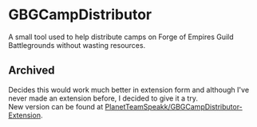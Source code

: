 # GBGCampDistributor
A small tool used to help distribute camps on Forge of Empires Guild Battlegrounds without wasting resources.

## Archived
Decides this would work much better in extension form and although I've never made an extension before, I decided to give it a try.  
New version can be found at [PlanetTeamSpeakk/GBGCampDistributor-Extension](https://github.com/PlanetTeamSpeakk/GBGCampDistributor-Extension).
